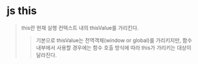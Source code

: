 # js this

> this란 현재 실행 컨텍스트 내의 thisValue를 가리킨다.
>
> > 기본으로 thisValue는 전역객체(window or global)를 가리키지만, 함수 내부에서 사용할 경우에는 함수 호출 방식에 따라 this가 가리키는 대상이 달라진다.
